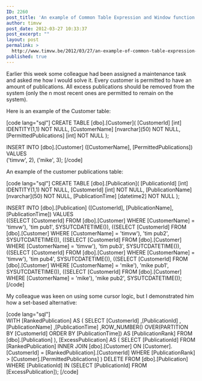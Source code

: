 ```yaml
---
ID: 2260
post_title: 'An example of Common Table Expression and Window function usage&#8230;'
author: timvw
post_date: 2012-03-27 10:33:37
post_excerpt: ""
layout: post
permalink: >
  http://www.timvw.be/2012/03/27/an-example-of-common-table-expression-and-window-function-usage/
published: true
---
```

<p>Earlier this week some colleague had been assigned a maintenance task and asked me how I would solve it. Every customer is permitted to have an amount of publications. All excess publications should be removed from the system (only the n most recent ones are permitted to remain on the system).</p>

<p>Here is an example of the Customer table:</p>
[code lang="sql"]
CREATE TABLE [dbo].[Customer](
	[CustomerId] [int] IDENTITY(1,1) NOT NULL,
	[CustomerName] [nvarchar](50) NOT NULL,
	[PermittedPublications] [int] NOT NULL
);

INSERT INTO [dbo].[Customer] 
			([CustomerName], [PermittedPublications]) 
VALUES	
			('timvw', 2),
			('mike', 3);
[/code]

<p>An example of the customer publications table:</p>
[code lang="sql"]
CREATE TABLE [dbo].[Publication](
	[PublicationId] [int] IDENTITY(1,1) NOT NULL,
	[CustomerId] [int] NOT NULL,
	[PublicationName] [nvarchar](50) NOT NULL,
	[PublicationTime] [datetime2] NOT NULL
);
                         
INSERT INTO [dbo].[Publication] 
			([CustomerId], [PublicationName],[PublicationTime])
VALUES      
			((SELECT [CustomerId] FROM [dbo].[Customer] WHERE [CustomerName] = 'timvw'), 'tim pub1', SYSUTCDATETIME()),
			((SELECT [CustomerId] FROM [dbo].[Customer] WHERE [CustomerName] = 'timvw'), 'tim pub2', SYSUTCDATETIME()),
			((SELECT [CustomerId] FROM [dbo].[Customer] WHERE [CustomerName] = 'timvw'), 'tim pub3', SYSUTCDATETIME()),
			((SELECT [CustomerId] FROM [dbo].[Customer] WHERE [CustomerName] = 'timvw'), 'tim pub4', SYSUTCDATETIME()),
			((SELECT [CustomerId] FROM [dbo].[Customer] WHERE [CustomerName] = 'mike'), 'mike pub1', SYSUTCDATETIME()),
			((SELECT [CustomerId] FROM [dbo].[Customer] WHERE [CustomerName] = 'mike'), 'mike pub2', SYSUTCDATETIME());
[/code]
	
<p>My colleague was keen on using some cursor logic, but I demonstrated him how a set-based alternative:</p>

[code lang="sql"]		
WITH [RankedPublication] AS (
	SELECT [CustomerId]
	      ,[PublicationId]
	      ,[PublicationName]
	      ,[PublicationTime]
	      ,ROW_NUMBER() OVER(PARTITION BY [CustomerId] ORDER BY [PublicationTime]) AS [PublicationRank]
	FROM [dbo].[Publication]
), [ExcessPublication] AS (
	SELECT [PublicationId]
	FROM [RankedPublication]
	INNER JOIN [dbo].[Customer] ON [Customer].[CustomerId] = [RankedPublication].[CustomerId]
	WHERE [PublicationRank] &gt; [Customer].[PermittedPublications]
)
	DELETE FROM [dbo].[Publication]
	WHERE [PublicationId] IN (SELECT [PublicationId] FROM [ExcessPublication]);
[/code]